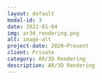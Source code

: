 ```yaml
---
layout: default
modal-id: 3
date: 2022-01-04
img: ar3d_rendering.png
alt: image-alt
project-date: 2020~Present
client: Private
category: AR/3D Rendering
description: AR/3D Rendering
---
```

